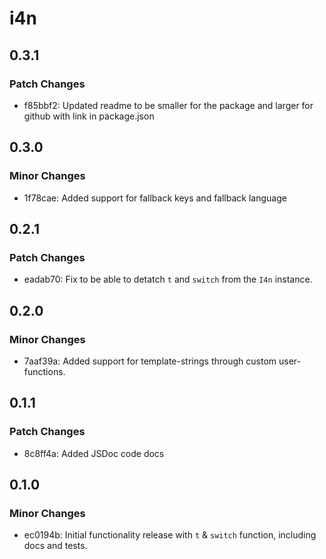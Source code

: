 # i4n

## 0.3.1

### Patch Changes

- f85bbf2: Updated readme to be smaller for the package and larger for github with link in package.json

## 0.3.0

### Minor Changes

- 1f78cae: Added support for fallback keys and fallback language

## 0.2.1

### Patch Changes

- eadab70: Fix to be able to detatch `t` and `switch` from the `I4n` instance.

## 0.2.0

### Minor Changes

- 7aaf39a: Added support for template-strings through custom user-functions.

## 0.1.1

### Patch Changes

- 8c8ff4a: Added JSDoc code docs

## 0.1.0

### Minor Changes

- ec0194b: Initial functionality release with `t` & `switch` function, including docs and tests.
